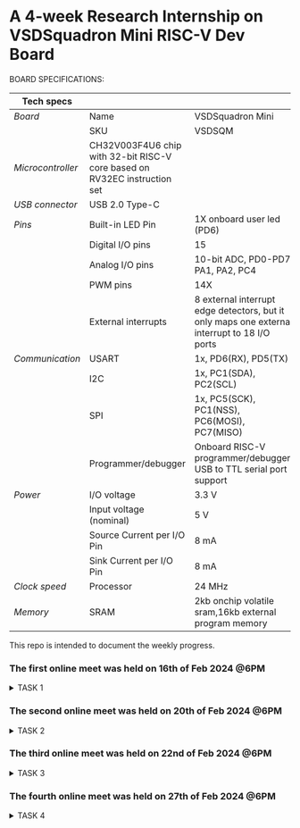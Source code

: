 # A 4-week Research Internship on VSDSquadron Mini RISC-V Dev Board

BOARD SPECIFICATIONS:

| Tech specs   |   |    |
|------------|------------|------------|
| *Board* | Name     | VSDSquadron Mini    |
|      | SKU    | VSDSQM    |
| *Microcontroller*    | CH32V003F4U6 chip with 32-bit RISC-V core based on RV32EC instruction set    |     |
| *USB connector* | USB 2.0 Type-C    |     |
| *Pins*     | Built-in LED Pin     | 1X onboard user led (PD6)     |
|      | Digital I/O pins     | 15     |
|      | Analog I/O pins     | 10-bit ADC, PD0-PD7, PA1, PA2, PC4     |
|      | PWM pins     | 14X     |
|      | External interrupts     | 	8 external interrupt edge detectors, but it only maps one external interrupt to 18 I/O ports     |
| *Communication*     | USART     | 	1x, PD6(RX), PD5(TX)     |
|      | I2C     | 1x, PC1(SDA), PC2(SCL)    |
|      | SPI     | 1x, PC5(SCK), PC1(NSS), PC6(MOSI), PC7(MISO)     |
|      | Programmer/debugger     | Onboard RISC-V programmer/debugger, USB to TTL serial port support     |
| *Power*     | I/O voltage     | 3.3 V    |
|      | Input voltage (nominal)     | 5 V    |
|      | Source Current per I/O Pin    | 8 mA     |
|      | Sink Current per I/O Pin     | 8 mA     |
| *Clock speed*     | Processor    | 24 MHz     |
| *Memory*     | SRAM     | 2kb onchip volatile sram,16kb external program memory     |
   

This repo is intended to document the weekly progress.

### The first online meet was held on 16th of Feb 2024 @6PM

<details>
    <summary> TASK 1 </summary>
 
1) install Yosys 

2) install iverilog 

3) install gtkwave

### CLONING RISC-V GNU TOOLCHAIN

# To install git 
sudo apt install git-all   

 make sure to install the dependencies
![86a76990-1015-43d1-b726-e30082617551](https://github.com/Shreejalsrai/VSD/assets/160627157/16f1c365-93a4-4da3-ab45-5bba0d62154c)




### INSTALLING YOSYS, IVERILOG & GTKWAVE.

### 1.YOSYS


git clone https://github.com/YosysHQ/yosys.git
![a98614a6-670a-4369-ab78-a9e2b9495517](https://github.com/Shreejalsrai/VSD/assets/160627157/ddf1f966-c0b6-42d5-b64b-9d1f60f2cf0f)

cd yosys 

sudo apt install make
![2c70b827-d3c1-4155-b023-7b4bedfbcd05](https://github.com/Shreejalsrai/VSD/assets/160627157/6a734fc9-3c61-418e-a866-f2a5ddfd2aed)

sudo apt-get install build-essential clang bison flex \libreadline-dev gawk tcl-dev libffi-dev git \ graphviz xdot pkg-config python3 libboost-system-dev\libboost-python-dev libboost-filesystem-dev zlib1g-dev

make config-gcc

make 

sudo make install
![4fe9c91f-eb81-4e21-9e7c-51edd4b60b8b](https://github.com/Shreejalsrai/VSD/assets/160627157/88f28fd1-48ba-4aba-9b52-5299501fb8a3)




### 2.iVerilog
installing iVerilog

sudo apt update

sudo apt-get install iverilog

![4fe9c91f-eb81-4e21-9e7c-51edd4b60b8b](https://github.com/Shreejalsrai/VSD/assets/160627157/58951e74-3dfb-44d9-bc1d-a5dad896edd5)

### 3.GTkWave
installing GTkWave

 sudo apt-get install gtkwave
 
![2f34fdac-740a-46bb-a87f-0fbbe34235e0](https://github.com/Shreejalsrai/VSD/assets/160627157/f384911e-d38d-4590-8cba-73725d922463)


</details>

### The second online meet was held on 20th of Feb 2024 @6PM
<details>
    <summary> TASK 2 </summary>


## Universal Asynchronous Receiver Transmitter protocol based on hardware transmitter

### Introduction:


UART means Universal Asynchronous Receiver Transmitter Protocol. UART is used for serial communication from the name itself we can understand the functions of UART, where U stands for Universal which means this protocol can be applied to any transmitter and receiver, and A is for Asynchronous which means one cannot use clock signal for communication of data and R and T refers to Receiver and Transmitter hence UART refers to a protocol in which serial data communication will happen without clock signal. 


</details>

### The third online meet was held on 22nd of Feb 2024 @6PM
<details>
    <summary> TASK 3 </summary>

![WhatsApp Image 2024-02-26 at 4 56 39 PM](https://github.com/Shreejalsrai/VSD/assets/160627157/441558c6-8142-4591-b562-63f73691c740)

![WhatsApp Image 2024-02-26 at 4 56 27 PM](https://github.com/Shreejalsrai/VSD/assets/160627157/8b2e7d98-1aa4-41f5-98c8-fc2d2c65db54)
![WhatsApp Image 2024-02-26 at 4 56 18 PM](https://github.com/Shreejalsrai/VSD/assets/160627157/d56c25dc-b585-482f-896f-fa09210c66d3)
![WhatsApp Image 2024-02-26 at 4 56 48 PM](https://github.com/Shreejalsrai/VSD/assets/160627157/17f41e2d-6969-4b16-95f1-9f4406679297)

</details>

### The fourth online meet was held on 27th of Feb 2024 @6PM
<details>
    <summary> TASK 4 </summary>
   
![WhatsApp Image 2024-02-29 at 12 16 15 PM (2)](https://github.com/Shreejalsrai/VSD/assets/160627157/7a3a419f-c330-4d3f-b57d-c3926907e69a)
![WhatsApp Image 2024-02-29 at 12 16 15 PM (1)](https://github.com/Shreejalsrai/VSD/assets/160627157/3b82c49f-becd-47d8-bfaa-d866bd8c4138)
![WhatsApp Image 2024-02-29 at 12 33 50 PM](https://github.com/Shreejalsrai/VSD/assets/160627157/970a3fc8-a50f-4bfb-976b-1014ec3f1276)
![WhatsApp Image 2024-02-29 at 12 33 51 PM](https://github.com/Shreejalsrai/VSD/assets/160627157/a93dfc4e-db76-41b3-bacd-e951f4e52589)
![WhatsApp Image 2024-02-29 at 12 32 04 PM](https://github.com/Shreejalsrai/VSD/assets/160627157/c460c3dd-1015-4c41-9105-b14ad05fe606)
![WhatsApp Image 2024-02-29 at 12 32 03 PM](https://github.com/Shreejalsrai/VSD/assets/160627157/7b48685f-4fb3-4628-a80f-e16317c69b2d)
![WhatsApp Image 2024-02-29 at 12 32 04 PM (1)](https://github.com/Shreejalsrai/VSD/assets/160627157/19ab2a58-6154-4a16-841a-d6f2abf418d4)
![WhatsApp Image 2024-02-29 at 12 16 14 PM (1)](https://github.com/Shreejalsrai/VSD/assets/160627157/700db014-6cda-4abf-aa7f-e13a292ee219)
![WhatsApp Image 2024-02-29 at 12 16 14 PM](https://github.com/Shreejalsrai/VSD/assets/160627157/ed5aeea5-a2e5-4757-9b37-46cc77e01aa3)
![WhatsApp Image 2024-02-29 at 12 17 03 PM](https://github.com/Shreejalsrai/VSD/assets/160627157/c121e60a-4a43-4d10-912f-4f6518756db0)

</details>



    


